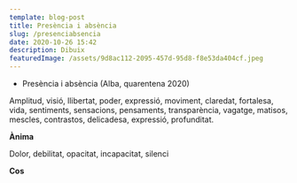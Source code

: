 ```yaml
---
template: blog-post
title: Presència i absència
slug: /presenciabsencia
date: 2020-10-26 15:42
description: Dibuix
featuredImage: /assets/9d8ac112-2095-457d-95d8-f8e53da404cf.jpeg
---
```

* Presència i absència (Alba, quarentena 2020)

Amplitud, visió, llibertat, poder, expressió, moviment, claredat, fortalesa, vida, sentiments, sensacions, pensaments, transparència, vagatge, matisos, mescles, contrastos, delicadesa, expressió, profunditat.

**Ànima**

Dolor, debilitat, opacitat, incapacitat, silenci

**Cos**